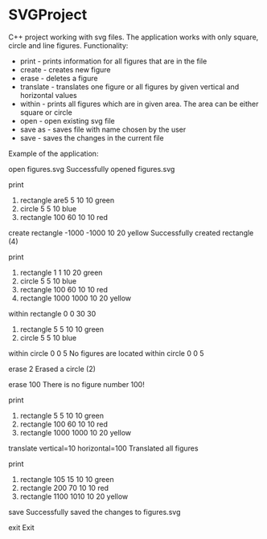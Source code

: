 # SVGProject
C++ project working with svg files. The application works with only square, circle and line figures. 
Functionality:
* print - prints information for all figures that are in the file
* create - creates new figure
* erase - deletes a figure
* translate - translates one figure or all figures by given vertical and horizontal values
* within - prints all figures which are in given area. The area can be either square or circle
* open - open existing svg file
* save as - saves file with name chosen by the user
* save - saves the changes in the current file

Example of the application:

 open figures.svg
Successfully opened figures.svg

 print
1. rectangle are5 5 10 10 green
2. circle 5 5 10 blue
3. rectangle 100  60 10 10 red

 create rectangle -1000 -1000 10 20 yellow
Successfully created rectangle (4)

 print
1. rectangle 1 1 10 20 green
2. circle 5 5 10 blue
3. rectangle 100 60 10 10 red
4. rectangle 1000 1000 10 20 yellow

 within rectangle 0 0 30 30
1. rectangle 5 5 10 10 green
2. circle 5 5 10 blue

 within circle 0 0 5
No figures are located within circle 0 0 5

 erase 2
Erased a circle (2)

 erase 100
There is no figure number 100!

 print
1. rectangle 5 5 10 10 green
2. rectangle 100 60 10 10 red
3. rectangle 1000 1000 10 20 yellow

 translate vertical=10 horizontal=100
Translated all figures

 print
1. rectangle 105 15 10 10 green
2. rectangle 200 70 10 10 red
3. rectangle 1100 1010 10 20 yellow

 save
Successfully saved the changes to figures.svg

 exit
Exit


